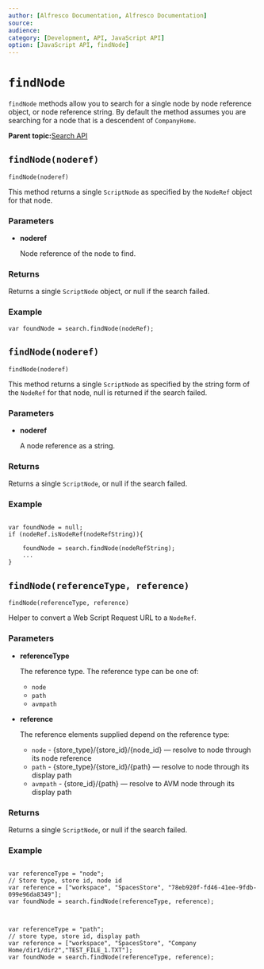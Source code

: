 ```yaml
---
author: [Alfresco Documentation, Alfresco Documentation]
source: 
audience: 
category: [Development, API, JavaScript API]
option: [JavaScript API, findNode]
---
```


# `findNode`

`findNode` methods allow you to search for a single node by node reference object, or node reference string. By default the method assumes you are searching for a node that is a descendent of `CompanyHome`.

**Parent topic:**[Search API](../references/API-JS-Search.md)

## `findNode(noderef)`

`findNode(noderef)`

This method returns a single `ScriptNode` as specified by the `NodeRef` object for that node.

### Parameters

-   **noderef**

    Node reference of the node to find.


### Returns

Returns a single `ScriptNode` object, or null if the search failed.

### Example

```
var foundNode = search.findNode(nodeRef);
```

## `findNode(noderef)`

`findNode(noderef)`

This method returns a single `ScriptNode` as specified by the string form of the `NodeRef` for that node, null is returned if the search failed.

### Parameters

-   **noderef**

    A node reference as a string.


### Returns

Returns a single `ScriptNode`, or null if the search failed.

### Example

```
       
var foundNode = null;    
if (nodeRef.isNodeRef(nodeRefString)){

    foundNode = search.findNode(nodeRefString);
    ...
}
```

## `findNode(referenceType, reference)`

`findNode(referenceType, reference)`

Helper to convert a Web Script Request URL to a `NodeRef`.

### Parameters

-   **referenceType**

    The reference type. The reference type can be one of:

    -   `node`
    -   `path`
    -   `avmpath`
-   **reference**

    The reference elements supplied depend on the reference type:

    -   `node` - \{store\_type\}/\{store\_id\}/\{node\_id\} — resolve to node through its node reference
    -   `path` - \{store\_type\}/\{store\_id\}/\{path\} — resolve to node through its display path
    -   `avmpath` - \{store\_id\}/\{path\} — resolve to AVM node through its display path

### Returns

Returns a single `ScriptNode`, or null if the search failed.

### Example

```

var referenceType = "node"; 
// Store type, store id, node id
var reference = ["workspace", "SpacesStore", "78eb920f-fd46-41ee-9fdb-099e96da8349"];
var foundNode = search.findNode(referenceType, reference);


```

```

var referenceType = "path";
// store type, store id, display path 
var reference = ["workspace", "SpacesStore", "Company Home/dir1/dir2","TEST_FILE_1.TXT"];
var foundNode = search.findNode(referenceType, reference);

```

